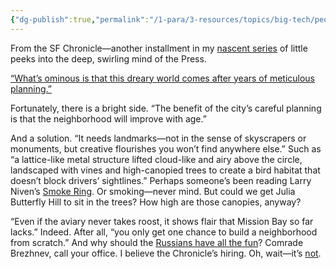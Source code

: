 ```yaml
---
{"dg-publish":true,"permalink":"/1-para/3-resources/topics/big-tech/people/curtis-yarvin/mencius-moldbug/whats-ominous-is-that-this-dreary-world-comes-after-years-of-meticulous-planning/","tags":["Yarvin"],"noteIcon":""}
---
```



From the SF Chronicle—another installment in my [nascent series](https://www.unqualified-reservations.org/2007/04/improper-political-influence-over/) of little peeks into the deep, swirling mind of the Press.

[“What’s ominous is that this dreary world comes after years of meticulous planning.”](http://sfgate.com/cgi-bin/article.cgi?f=/c/a/2007/05/08/MISSIONBAY.TMP)

Fortunately, there is a bright side. “The benefit of the city’s careful planning is that the neighborhood will improve with age.”

And a solution. “It needs landmarks—not in the sense of skyscrapers or monuments, but creative flourishes you won’t find anywhere else.” Such as “a lattice-like metal structure lifted cloud-like and airy above the circle, landscaped with vines and high-canopied trees to create a bird habitat that doesn’t block drivers’ sightlines.” Perhaps someone’s been reading Larry Niven’s [Smoke Ring](https://www.amazon.com/Smoke-Ring-Larry-Niven/dp/0345302575). Or smoking—never mind. But could we get Julia Butterfly Hill to sit in the trees? How high are those canopies, anyway?

“Even if the aviary never takes roost, it shows flair that Mission Bay so far lacks.” Indeed. After all, “you only get one chance to build a neighborhood from scratch.” And why should the [Russians have all the fun](http://www.fff.org/freedom/0201e.asp)? Comrade Brezhnev, call your office. I believe the Chronicle’s hiring. Oh, wait—it’s [not](http://www.sfbg.com/blogs/gsf/2007/03/more_layoffs_at_the_chronicle.html).